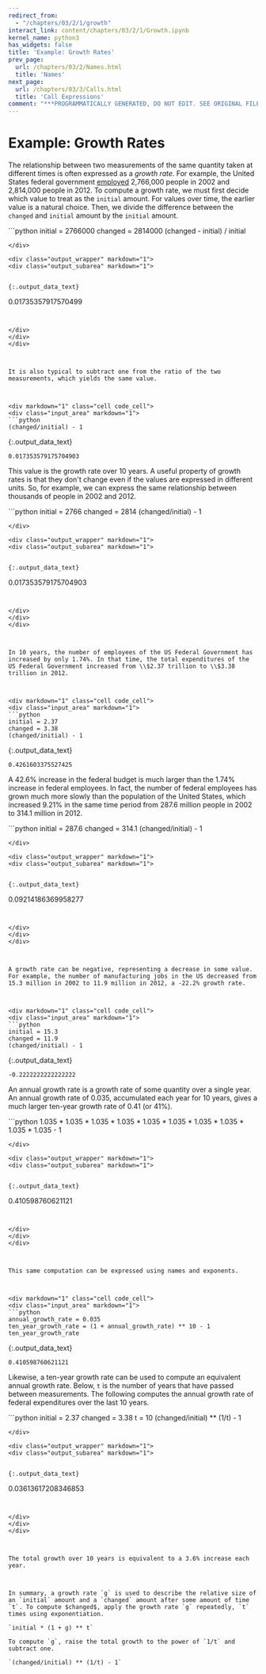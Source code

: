 ```yaml
---
redirect_from:
  - "/chapters/03/2/1/growth"
interact_link: content/chapters/03/2/1/Growth.ipynb
kernel_name: python3
has_widgets: false
title: 'Example: Growth Rates'
prev_page:
  url: /chapters/03/2/Names.html
  title: 'Names'
next_page:
  url: /chapters/03/3/Calls.html
  title: 'Call Expressions'
comment: "***PROGRAMMATICALLY GENERATED, DO NOT EDIT. SEE ORIGINAL FILES IN /content***"
---
```

# Example: Growth Rates

The relationship between two measurements of the same quantity taken at different times is often expressed as a *growth rate*. For example, the United States federal government [employed](http://www.bls.gov/opub/mlr/2013/article/industry-employment-and-output-projections-to-2022-1.htm) 2,766,000 people in 2002 and 2,814,000 people in 2012. To compute a growth rate, we must first decide which value to treat as the `initial` amount. For values over time, the earlier value is a natural choice. Then, we divide the difference between the `changed` and `initial` amount by the `initial` amount.



<div markdown="1" class="cell code_cell">
<div class="input_area" markdown="1">
```python
initial = 2766000
changed = 2814000
(changed - initial) / initial

```
</div>

<div class="output_wrapper" markdown="1">
<div class="output_subarea" markdown="1">


{:.output_data_text}
```
0.01735357917570499
```


</div>
</div>
</div>



It is also typical to subtract one from the ratio of the two measurements, which yields the same value.



<div markdown="1" class="cell code_cell">
<div class="input_area" markdown="1">
```python
(changed/initial) - 1

```
</div>

<div class="output_wrapper" markdown="1">
<div class="output_subarea" markdown="1">


{:.output_data_text}
```
0.017353579175704903
```


</div>
</div>
</div>



This value is the growth rate over 10 years. A useful property of growth rates is that they don't change even if the values are expressed in different units. So, for example, we can express the same relationship between thousands of people in 2002 and 2012.



<div markdown="1" class="cell code_cell">
<div class="input_area" markdown="1">
```python
initial = 2766
changed = 2814
(changed/initial) - 1

```
</div>

<div class="output_wrapper" markdown="1">
<div class="output_subarea" markdown="1">


{:.output_data_text}
```
0.017353579175704903
```


</div>
</div>
</div>



In 10 years, the number of employees of the US Federal Government has increased by only 1.74%. In that time, the total expenditures of the US Federal Government increased from \\$2.37 trillion to \\$3.38 trillion in 2012.



<div markdown="1" class="cell code_cell">
<div class="input_area" markdown="1">
```python
initial = 2.37
changed = 3.38
(changed/initial) - 1

```
</div>

<div class="output_wrapper" markdown="1">
<div class="output_subarea" markdown="1">


{:.output_data_text}
```
0.4261603375527425
```


</div>
</div>
</div>



A 42.6% increase in the federal budget is much larger than the 1.74% increase in federal employees. In fact, the number of federal employees has grown much more slowly than the population of the United States, which increased 9.21% in the same time period from 287.6 million people in 2002 to 314.1 million in 2012.



<div markdown="1" class="cell code_cell">
<div class="input_area" markdown="1">
```python
initial = 287.6
changed = 314.1
(changed/initial) - 1

```
</div>

<div class="output_wrapper" markdown="1">
<div class="output_subarea" markdown="1">


{:.output_data_text}
```
0.09214186369958277
```


</div>
</div>
</div>



A growth rate can be negative, representing a decrease in some value. For example, the number of manufacturing jobs in the US decreased from 15.3 million in 2002 to 11.9 million in 2012, a -22.2% growth rate.



<div markdown="1" class="cell code_cell">
<div class="input_area" markdown="1">
```python
initial = 15.3
changed = 11.9
(changed/initial) - 1

```
</div>

<div class="output_wrapper" markdown="1">
<div class="output_subarea" markdown="1">


{:.output_data_text}
```
-0.2222222222222222
```


</div>
</div>
</div>



An annual growth rate is a growth rate of some quantity over a single year. An annual growth rate of 0.035, accumulated each year for 10 years, gives a much larger ten-year growth rate of 0.41 (or 41%).



<div markdown="1" class="cell code_cell">
<div class="input_area" markdown="1">
```python
1.035 * 1.035 * 1.035 * 1.035 * 1.035 * 1.035 * 1.035 * 1.035 * 1.035 * 1.035 - 1

```
</div>

<div class="output_wrapper" markdown="1">
<div class="output_subarea" markdown="1">


{:.output_data_text}
```
0.410598760621121
```


</div>
</div>
</div>



This same computation can be expressed using names and exponents.



<div markdown="1" class="cell code_cell">
<div class="input_area" markdown="1">
```python
annual_growth_rate = 0.035
ten_year_growth_rate = (1 + annual_growth_rate) ** 10 - 1
ten_year_growth_rate

```
</div>

<div class="output_wrapper" markdown="1">
<div class="output_subarea" markdown="1">


{:.output_data_text}
```
0.410598760621121
```


</div>
</div>
</div>



Likewise, a ten-year growth rate can be used to compute an equivalent annual growth rate. Below, `t` is the number of years that have passed between measurements. The following computes the annual growth rate of federal expenditures over the last 10 years.



<div markdown="1" class="cell code_cell">
<div class="input_area" markdown="1">
```python
initial = 2.37
changed = 3.38
t = 10
(changed/initial) ** (1/t) - 1

```
</div>

<div class="output_wrapper" markdown="1">
<div class="output_subarea" markdown="1">


{:.output_data_text}
```
0.03613617208346853
```


</div>
</div>
</div>



The total growth over 10 years is equivalent to a 3.6% increase each year.



In summary, a growth rate `g` is used to describe the relative size of an `initial` amount and a `changed` amount after some amount of time `t`. To compute $changed$, apply the growth rate `g` repeatedly, `t` times using exponentiation.

`initial * (1 + g) ** t`

To compute `g`, raise the total growth to the power of `1/t` and subtract one.

`(changed/initial) ** (1/t) - 1`

